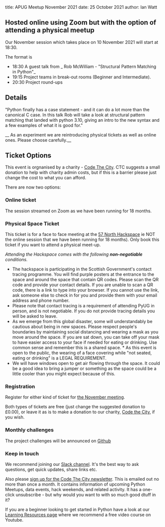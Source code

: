 title: APUG Meetup November 2021
date:  25 October 2021
author: Ian Watt

## Hosted online using Zoom but with the option of attending a physical meetup

Our November session which takes place on 10 November 2021 will start at 18:30. 

The format is 

* 18:30 A guest talk from _ Rob McWilliam - "Structural Pattern Matching in Python"_ 
* 19:15 Project teams in break-out rooms (Beginner and Intermediate). 
* 20:30 Project round-ups

## Details

"Python finally has a case statement - and it can do a lot more than the canonical C case. In this talk Rob will take a look at structural pattern matching that landed with python 3.10, giving an intro to the new syntax and a few examples of what it is good for."



__ As an experiment we are reintroducing physical tickets as well as online ones. Please choose carefully.__ 

## Ticket Options
This event is orgnanised by a charity - [Code The City](https://codethecity.org). CTC suggests a small donation to help with charity admin costs, but if this is a barrier please just change the cost to what you can afford.

There are now two options:

### Online ticket

The session streamed on Zoom  as we have been running for 18 months.

### Physical Space Ticket

This ticket is for a face to face meeting at the [57 North Hackspace](https://57north.org.uk/contact) ie NOT the online session that we have been running for 18 months). Only book this ticket if you want to attend a physical meet-up.  

_Attending the Hackspace comes with the following __non-negotiable__ conditions._ 

* The hackspace is participating in the Scottish Government's contact tracing programme. You will find purple posters at the entrance to the space and around the space that contain QR codes. Please scan the QR code and provide your contact details. If you are unable to scan a QR code, there is a link to type into your browser. If you cannot use the link, ask someone else to check in for you and provide them with your email address and phone number. 
* Please note that contact tracing is a requirement of attending PyUG in person, and is not negotiable. If you do not provide tracing details you will be asked to leave. 
* As we emerge from this global disaster, some will understandably be cautious about being in new spaces. Please respect people's boundaries by maintaining social distancing and wearing a mask as you move around the space. If you are sat down, you can take off your mask to have easier access to your face if needed for eating or drinking. Use common sense and remember this is a shared space. * As this event is open to the public, the wearing of a face covering while "not seated, eating or drinking" is a LEGAL REQUIREMENT. 
* We will have windows open to get air flowing through the space. It could be a good idea to bring a jumper or something as the space could be a little cooler than you might expect because of this.


### Registration

Register for either kind of ticket for [the November meeting](https://ti.to/code-the-city/aberdeen-python-user-group-nov-2021). 

Both types of tickets are free (just change the suggested donation to £0.00), or leave it as is to make a donation to our charity, [Code the City](https://codethecity.org), if you wish. 

### Monthly challenges
The project challenges will be announced on [Github](https://github.com/PythonAberdeen/user_group/tree/master/)

### Keep in touch
We recommend joining our [Slack channel](https://join.slack.com/t/python-aberdeen/shared_invite/zt-gfjps8xe-M9YkWloAUL73blPovaHvFA). It's the best way to ask questions, get quick updates, share links etc.

Also please [sign up for the Code The City newsletter](https://codethecity.us19.list-manage.com/subscribe?u=3adeab53e085ec40f4064c2fe&id=487e6a84fb). This is emailed out no more than once a month. It contains information of upcoming Python Meetups, data events, hack weekends, and related activity. It has a one-click unsubscribe - but why would you want to with so much good dtuff in it? 

If you are a beginner looking to get started in Python have a look at our [Learning Resources page](https://pythonaberdeen.github.io/pages/learning-resources.html) where we recommend a free video course on Youtube. 
